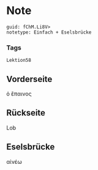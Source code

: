 # Note
```
guid: fChM.Li8V>
notetype: Einfach + Eselsbrücke
```

### Tags
```
Lektion58
```

## Vorderseite
ὁ ἒπαινος

## Rückseite
Lob

## Eselsbrücke
αἰνέω
